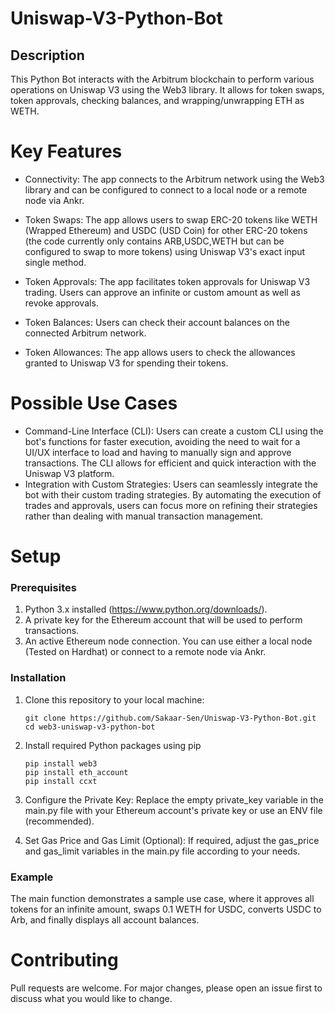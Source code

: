 # Uniswap-V3-Python-Bot

## Description
This Python Bot interacts with the Arbitrum blockchain to perform various operations on Uniswap V3 using the Web3 library. It allows for token swaps, token approvals, checking balances, and wrapping/unwrapping ETH as WETH.

# Key Features
- Connectivity: The app connects to the Arbitrum network using the Web3 library and can be configured to connect to a local node or a remote node via Ankr.

- Token Swaps: The app allows users to swap ERC-20 tokens like WETH (Wrapped Ethereum) and USDC (USD Coin) for other ERC-20 tokens (the code currently only contains ARB,USDC,WETH but can be configured to swap to more tokens) using Uniswap V3's exact input single method.

- Token Approvals: The app facilitates token approvals for Uniswap V3 trading. Users can approve an infinite or custom amount as well as revoke approvals.

- Token Balances: Users can check their account balances on the connected Arbitrum network.

- Token Allowances: The app allows users to check the allowances granted to Uniswap V3 for spending their tokens.

# Possible Use Cases
- Command-Line Interface (CLI): Users can create a custom CLI using the bot's functions for faster execution, avoiding the need to wait for a UI/UX interface to load and having to manually sign and approve transactions. The CLI allows for efficient and quick interaction with the Uniswap V3 platform.
- Integration with Custom Strategies: Users can seamlessly integrate the bot with their custom trading strategies. By automating the execution of trades and approvals, users can focus more on refining their strategies rather than dealing with manual transaction management.


# Setup

### Prerequisites
1. Python 3.x installed (https://www.python.org/downloads/).
2. A private key for the Ethereum account that will be used to perform transactions.
3. An active Ethereum node connection. You can use either a local node (Tested on Hardhat) or connect to a remote node via Ankr.


### Installation
1. Clone this repository to your local machine:
   ```
   git clone https://github.com/Sakaar-Sen/Uniswap-V3-Python-Bot.git
   cd web3-uniswap-v3-python-bot
2. Install required Python packages using pip
   ``` 
   pip install web3
   pip install eth_account  
   pip install ccxt
3. Configure the Private Key:
Replace the empty private_key variable in the main.py file with your Ethereum account's private key or use an ENV file (recommended).

4. Set Gas Price and Gas Limit (Optional):
If required, adjust the gas_price and gas_limit variables in the main.py file according to your needs.

### Example 
The main function demonstrates a sample use case, where it approves all tokens for an infinite amount, swaps 0.1 WETH for USDC, converts USDC to Arb, and finally displays all account balances.

# Contributing
Pull requests are welcome. For major changes, please open an issue first to discuss what you would like to change.




